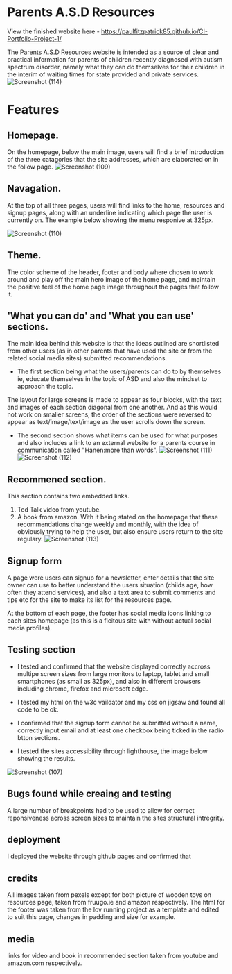 # Parents A.S.D Resources

View the finished website here - https://paulfitzpatrick85.github.io/CI-Portfolio-Project-1/

The Parents A.S.D Resources website is intended as a source of clear and practical information for parents of children recently diagnosed with autism spectrum disorder, namely what they can do themselves for their children in the interim of waiting times for state provided and private services.
![Screenshot (114)](https://user-images.githubusercontent.com/55660566/153727090-4d059db5-b85a-4cb8-bc77-da8e40248e89.png)
# Features

 



## Homepage.
On the homepage, below the main image, users will find a brief introduction of the three catagories that the site addresses, which are elaborated on in the follow page. 
![Screenshot (109)](https://user-images.githubusercontent.com/55660566/153726688-30f4e445-617b-4d63-be76-348f7e191830.png)

## Navagation.

At the top of all three pages, users will find links to the home, resources and signup pages, along with an underline indicating which page the user is currently on. The example below showing the menu responive at 325px. 

![Screenshot (110)](https://user-images.githubusercontent.com/55660566/153726768-ca062fa4-bca1-4ae7-8340-8066510eb745.png)


## Theme.
The color scheme of the header, footer and body where chosen to work around and play off the main hero image of the home page, and maintain the positive feel of the home page image throughout the pages that follow it.

## 'What you can do' and 'What you can use' sections.
The main idea behind this website is that the ideas outlined are shortlisted from other users (as in other parents that have used the site or from the related social media sites) submitted recommendations.
- The first section being what the users/parents can do to by themselves ie, educate themselves in the topic of ASD and also the mindset to approach the topic.

The layout for large screens is made to appear as four blocks, with the text and images of each section diagonal from one another.
And as this would not work on smaller screens, the order of the sections were reversed to appear as text/image/text/image as the user scrolls down the screen. 
- The second section shows what items can be used for what purposes and also includes a link to an external website for a parents course in communication called "Hanen:more than words".
![Screenshot (111)](https://user-images.githubusercontent.com/55660566/153726899-7732b5aa-6aff-4994-840b-1653956daf43.png)
![Screenshot (112)](https://user-images.githubusercontent.com/55660566/153726915-24731b35-9e0f-4af3-a20e-c1a093525bcf.png)



## Recommened section.
This section contains two embedded links. 
1. Ted Talk video from youtube.
2. A book from amazon.
With it being stated on the homepage that these recommendations change weekly and monthly, with the idea of obviously trying to help the user, but also ensure users return to the site regulary.
![Screenshot (113)](https://user-images.githubusercontent.com/55660566/153727022-ecc8b3ec-fedb-49e0-96be-1c7ab1f0c9bd.png)

## Signup form

A page were users can signup for a newsletter, enter details that the site owner can use to better understand the users situation (childs age, how often they attend services), and also a text area to submit comments and tips etc for the site to make its list for the resources page.

At the bottom of each page, the footer has social media icons linking to each sites homepage (as this is a ficitous site with without actual social media profiles).

## Testing section
- I tested and confirmed that the website displayed correctly accross multipe screen sizes from large monitors to laptop, tablet and small smartphones (as small as 325px), and also in different browsers including chrome, firefox and microsoft edge.

- I tested my html on the w3c vaildator and my css on jigsaw and found all code to be ok. 

- I confirmed that the signup form cannot be submitted without a name, correctly input email and at least one checkbox being ticked in the radio btton sections. 

- I tested the sites accessibility through lighthouse, the image below showing the results.

![Screenshot (107)](https://user-images.githubusercontent.com/55660566/153726157-f7f9f91e-1a91-4b22-ba01-5217a248913f.png)


## Bugs found while creaing and testing
A large number of breakpoints had to be used to allow for correct reponsiveness across screen sizes to maintain the sites structural intregrity.
  
## deployment

I deployed the website through github pages and confirmed that

## credits
All images taken from pexels except for both picture of wooden toys on resources page, taken from fruugo.ie and amazon respectively.
The html for the footer was taken from the lov running project as a template and edited to suit this page, changes in padding and size for example.

## media
links for video and book in recommended section taken from youtube and amazon.com respectively.